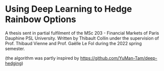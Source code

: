 # Using Deep Learning to Hedge Rainbow Options

A thesis sent in partial fulfilment of the MSc 203 - Financial Markets of Paris Dauphine PSL University.
Written by Thibault Collin under the supervision of Prof. Thibaud Vienne and Prof. Gaëlle Le Fol during the 2022 spring semester.

(the algorithm was partly inspired by https://github.com/YuMan-Tam/deep-hedging)
